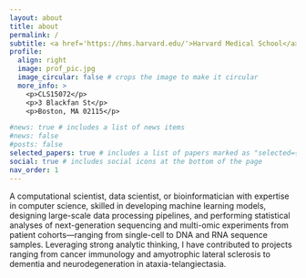 ```yaml
---
layout: about
title: about
permalink: /
subtitle: <a href='https://hms.harvard.edu/'>Harvard Medical School</a>/<a href='https://www.childrenshospital.org/'>Boston Children's Hospital</a>. Research Fellow, Ph.D.
profile:
  align: right
  image: prof_pic.jpg
  image_circular: false # crops the image to make it circular
  more_info: >
    <p>CLS15072</p>
    <p>3 Blackfan St</p>
    <p>Boston, MA 02115</p>

#news: true # includes a list of news items
#news: false
#posts: false
selected_papers: true # includes a list of papers marked as "selected={true}"
social: true # includes social icons at the bottom of the page
nav_order: 1
---
```


A computational scientist, data scientist, or bioinformatician with expertise in computer science, skilled in developing machine learning models, designing large-scale data processing pipelines, and performing statistical analyses of next-generation sequencing and multi-omic experiments from patient cohorts—ranging from single-cell to DNA and RNA sequence samples. Leveraging strong analytic thinking, I have contributed to projects ranging from cancer immunology and amyotrophic lateral sclerosis to dementia and neurodegeneration in ataxia-telangiectasia.

<!-- Write your biography here. Tell the world about yourself. Link to your favorite [subreddit](http://reddit.com). You can put a picture in, too. The code is already in, just name your picture `prof_pic.jpg` and put it in the `img/` folder.

Put your address / P.O. box / other info right below your picture. You can also disable any of these elements by editing `profile` property of the YAML header of your `_pages/about.md`. Edit `_bibliography/papers.bib` and Jekyll will render your [publications page](/al-folio/publications/) automatically.

Link to your social media connections, too. This theme is set up to use [Font Awesome icons](https://fontawesome.com/) and [Academicons](https://jpswalsh.github.io/academicons/), like the ones below. Add your Facebook, Twitter, LinkedIn, Google Scholar, or just disable all of them. -->
